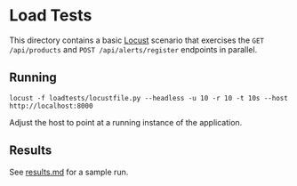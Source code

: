 # Load Tests

This directory contains a basic [Locust](https://locust.io/) scenario that exercises the
`GET /api/products` and `POST /api/alerts/register` endpoints in parallel.

## Running

```
locust -f loadtests/locustfile.py --headless -u 10 -r 10 -t 10s --host http://localhost:8000
```

Adjust the host to point at a running instance of the application.

## Results

See [results.md](results.md) for a sample run.
